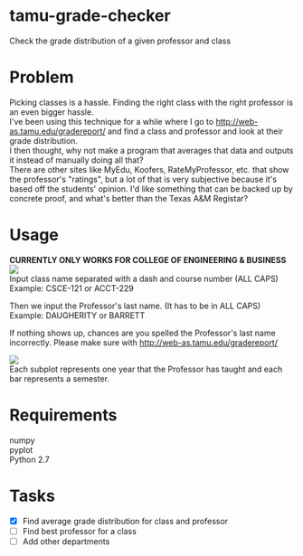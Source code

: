 # tamu-grade-checker
Check the grade distribution of a given professor and class 

# Problem
Picking classes is a hassle. Finding the right class with the right professor is an even bigger hassle.  
I've been using this technique for a while where I go to http://web-as.tamu.edu/gradereport/ and find a class and professor and look at their grade distribution.  
I then thought, why not make a program that averages that data and outputs it instead of manually doing all that?  
There are other sites like MyEdu, Koofers, RateMyProfessor, etc. that show the professor's "ratings", but a lot of that is very subjective because it's based off the students' opinion. I'd like something that can be backed up by concrete proof, and what's better than the Texas A&M Registar?

# Usage
**CURRENTLY ONLY WORKS FOR COLLEGE OF ENGINEERING & BUSINESS**
![](https://i.imgsafe.org/c67eb76.png)  
Input class name separated with a dash and course number (ALL CAPS)  
Example: CSCE-121 or ACCT-229  
  
Then we input the Professor's last name. (It has to be in ALL CAPS)  
Example: DAUGHERITY or BARRETT  
  
If nothing shows up, chances are you spelled the Professor's last name incorrectly. Please make sure with http://web-as.tamu.edu/gradereport/  
  
![](https://i.imgsafe.org/c61cf7c.png)  
Each subplot represents one year that the Professor has taught and each bar represents a semester.  

# Requirements
numpy  
pyplot  
Python 2.7  

# Tasks
- [x] Find average grade distribution for class and professor
- [ ] Find best professor for a class
- [ ] Add other departments
